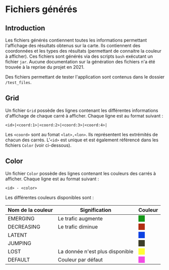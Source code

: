 # Fichiers générés
## Introduction
Les fichiers générés contiennent toutes les informations permettant l'affichage des résultats obtenus sur la carte. Ils contiennent des coordonnées et les types des résultats (permettant de connaitre la couleur à afficher). Ces fichiers sont générés via des scripts `bash` exécutant un fichier `jar`. Aucune documentation sur la génération des fichiers n'a été trouvée à la reprise du projet en 2021.

Des fichiers permettant de tester l'application sont contenus dans le dossier `/test_files`.

## Grid
Un fichier `Grid` possède des lignes contenant les différentes informations d'affichage de chaque carré à afficher. Chaque ligne est au format suivant :
```
<id>|<coord:1>|<coord:2>|<coord:3>|<coord:4>|
```

Les `<coord>` sont au fomat `<lat>,<lon>`. Ils représentent les extrémités de chacun des carrés.
L'`<id>` est unique et est également référencé dans les fichiers `Color` (voir ci-dessous).

## Color

Un fichier `Color` possède des lignes contenant les couleurs des carrés à afficher. Chaque ligne est au format suivant :
``` 
<id> - <color>
```

Les différentes couleurs disponibles sont :
<table><thead>
<tr><th>Nom de la couleur</th><th>Signification</th><th>Couleur</th></tr>
</thead>
<tbody>
<tr><td>EMERGING</td><td>Le trafic augmente</td><td><div style="width:20px; height: 20px; background: #149718"></div></td></tr>
<tr><td>DECREASING</td><td>Le trafic diminue</td><td><div style="width:20px; height: 20px; background: #b12e11"></div></td></tr>
<tr><td>LATENT</td><td></td><td><div style="width:20px; height: 20px; background: #0c41e2"></div></td></tr>
<tr><td>JUMPING</td><td></td><td><div style="width:20px; height: 20px; background: #3d3d2a"></div></td></tr>
<tr><td>LOST</td><td>La donnée n'est plus disponible</td><td><div style="width:20px; height: 20px; background: #fffd38"></div></td></tr>
<tr><td>DEFAULT</td><td>Couleur par défaut</td><td><div style="width:20px; height: 20px; background: #f24be5"></div></td></tr>
</tbody>
</table>